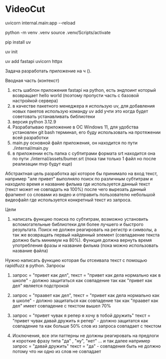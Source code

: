 # VideoCut

uvicorn internal.main:app --reload

python -m venv .venv
source .venv/Scripts/activate

pip install uv

uv init

uv add fastapi uvicorn httpx


Задача разработать приложение на ч (). 

Вводная часть (контекст)
1) есть шаблон приложения fastapi на python, есть эндпоинт который возвращает hello world (поэтому пропусти часть с базовой настройкой сервера)
2) в качестве пакетного менеджера я использую uv, для добавления новых пакетов использую команду uv add учти это когда будет советовать устанавливать библиотеки
3) версия python 3.12.9
4) Разрабатываю приложение в ОС Windows 11, для удобства установлен git bash терминал, его буду использовать на протяжении всей разработки
5) main.py основной файл приложения, он находится по пути ./internal/main.py 
6) в приложении есть папка с субтитрами формата srt находится она по пути ./internal/assets/bumer.srt (пока там только 1 файл но после реализации mvp будут еще)

Абстрактная цель
разработка api которое бы принимало на вход текст, например "але привет" выполняло поиск по различным субтитрам и находило время и название фильма где используется данный текст (текст может не совпадать на 100%) после чего вырезать данный фрагмент со словами из видео и отправить пользователю небольшой видеофайл где используется конкретный текст из запроса.

Цели
1) написать функцию поиска по субтитрам, возможно установить вспомогательные библиотеки для более лучшего и быстрого результата. Поиск не должен реагировать на регистр и символы, а так же возвращать первый найденный элемент (совпадаение текста должно быть минимум на 80%). Функция должна вернуть время употребления фразы и название фильма (пока можно использовать название файла)

Нужно написать функцию которая бы отсеивала текст с помощью rapidfuzz в python. Запросы 

1) запрос = "привет как дел", текст = "привет как дела нормально как в школе" - должно защитаться как совпадение так как "привет как дел" является подстрокой

2) запрос = "праавет как дел", текст = "привет как дела нормально как в школе" - должно защитаться как совпадение так как "праавет как дел" имеет совпадение с текстом вышел 70%

3) запрос = "привет чувак я репер я хочу в тобой дружить" текст = "привет чувак давай дружить я репер" - должно защитатся как совпадение та как больше 50% слов из запроса совпадает с текстом

4) Исключения, все эти паттерны не должны реагировать на предлоги и короткие фразу типа "да" , "ну", "нет" ... и так далее например запрос = "давай дружить" текст = "да" - совпадения быть не должно потому что ни одно из слов не совпадает
